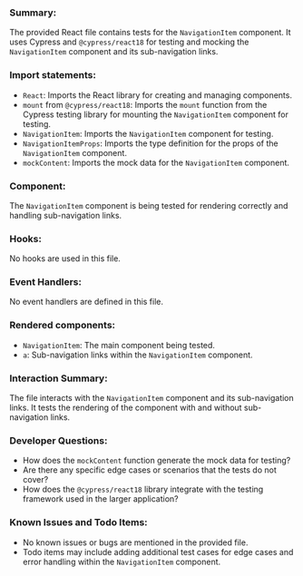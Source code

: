 ### Summary:
The provided React file contains tests for the `NavigationItem` component. It uses Cypress and `@cypress/react18` for testing and mocking the `NavigationItem` component and its sub-navigation links.

### Import statements:
- `React`: Imports the React library for creating and managing components.
- `mount` from `@cypress/react18`: Imports the `mount` function from the Cypress testing library for mounting the `NavigationItem` component for testing.
- `NavigationItem`: Imports the `NavigationItem` component for testing.
- `NavigationItemProps`: Imports the type definition for the props of the `NavigationItem` component.
- `mockContent`: Imports the mock data for the `NavigationItem` component.

### Component:
The `NavigationItem` component is being tested for rendering correctly and handling sub-navigation links.

### Hooks:
No hooks are used in this file.

### Event Handlers:
No event handlers are defined in this file.

### Rendered components:
- `NavigationItem`: The main component being tested.
- `a`: Sub-navigation links within the `NavigationItem` component.

### Interaction Summary:
The file interacts with the `NavigationItem` component and its sub-navigation links. It tests the rendering of the component with and without sub-navigation links.

### Developer Questions:
- How does the `mockContent` function generate the mock data for testing?
- Are there any specific edge cases or scenarios that the tests do not cover?
- How does the `@cypress/react18` library integrate with the testing framework used in the larger application?

### Known Issues and Todo Items:
- No known issues or bugs are mentioned in the provided file.
- Todo items may include adding additional test cases for edge cases and error handling within the `NavigationItem` component.